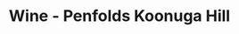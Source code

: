 ---
title: Wine - Penfolds Koonuga Hill
price: $83.80
description: Sed ante. Vivamus tortor. Duis mattis egestas metus.
image: https://dummyimage.com/100x250.png/cc0000/ffffff
---